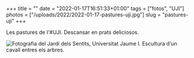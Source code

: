 +++
title = ""
date = "2022-01-17T16:51:33+01:00"
tags = ["fotos", "UJI"]
photos = ["/uploads/2022/2022-01-17-pastures-uji.jpg"]
slug = "pastures-uji"
+++

Les pastures de l'#UJI. Descansar en prats deliciosos.

<img alt="Fotografia del Jardí dels Sentits, Universitat Jaume I. Escultura d'un cavall entres els arbres." src="/uploads/2022/2022-01-17-pastures-uji.jpg">
